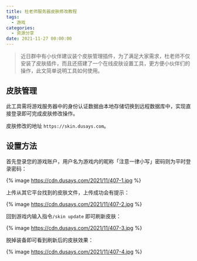 ```yaml
---
title: 杜老师服务器皮肤修改教程
tags:
  - 游戏
categories:
  - 资源分享
date: 2021-11-27 00:00:00
---
```


> 近日群中有小伙伴建议装个皮肤管理插件，为了满足大家需求，杜老师不仅安装了皮肤插件，而且还搭建了一个在线皮肤设置工具，更方便小伙伴们的操作，此文简单说明工具如何使用。

<!-- more -->

## 皮肤管理

此工具需将游戏服务器中的身份认证数据由本地存储切换到远程数据库中，实现直接登录即可完成皮肤修改操作。

皮肤修改的地址 `https://skin.dusays.com`。

## 设置方法

首先登录您的游戏账户，用户名为游戏内的昵称「注意一律小写」密码则为平时登录密码：

{% image https://cdn.dusays.com/2021/11/407-1.jpg %}

上传从其它平台找到的皮肤文件，上传成功会有提示：

{% image https://cdn.dusays.com/2021/11/407-2.jpg %}

回到游戏内输入指令`/skin update` 即可刷新皮肤：

{% image https://cdn.dusays.com/2021/11/407-3.jpg %}

脱掉装备即可看到刷新后的皮肤效果：

{% image https://cdn.dusays.com/2021/11/407-4.jpg %}
